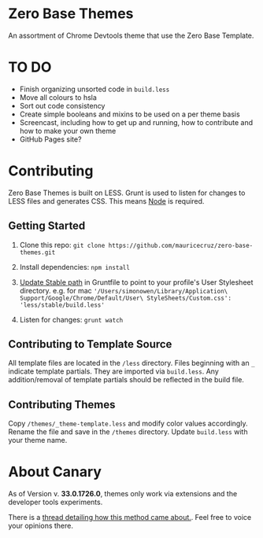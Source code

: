 # Zero Base Themes

An assortment of Chrome Devtools theme that use the Zero Base Template.


# TO DO

- Finish organizing unsorted code in `build.less`
- Move all colours to hsla
- Sort out code consistency
- Create simple booleans and mixins to be used on a per theme basis
- Screencast, including how to get up and running, how to contribute and how to make your own theme
- GitHub Pages site?


# Contributing

Zero Base Themes is built on LESS. Grunt is used to listen for changes to LESS files and generates CSS. This means [Node](http://nodejs.org/) is required.


## Getting Started

1. Clone this repo: `git clone https://github.com/mauricecruz/zero-base-themes.git`

2. Install dependencies: `npm install`

3. [Update Stable path](https://github.com/mauricecruz/zero-base-themes/blob/master/Gruntfile.js#L15) in Gruntfile to point to your profile's User Stylesheet directory. e.g. for mac `'/Users/simonowen/Library/Application\ Support/Google/Chrome/Default/User\ StyleSheets/Custom.css': 'less/stable/build.less'`

4. Listen for changes: `grunt watch`


## Contributing to Template Source

All template files are located in the `/less` directory. Files beginning with an `_` indicate template partials. They are imported via `build.less`. Any addition/removal of template partials should be reflected in the build file.


## Contributing Themes

Copy `/themes/_theme-template.less` and modify color values accordingly. Rename the file and save in the `/themes` directory.  Update `build.less` with your theme name.


# About Canary

As of Version v. **33.0.1726.0**, themes only work via extensions and the developer tools experiments.

There is a [thread detailing how this method came about.](https://code.google.com/p/chromium/issues/detail?can=4&start=0&num=100&q=&colspec=ID%20Pri%20M%20Iteration%20ReleaseBlock%20Cr%20Status%20Owner%20Summary%20OS%20Modified&groupby=&sort=&id=318566).  Feel free to voice your opinions there.
